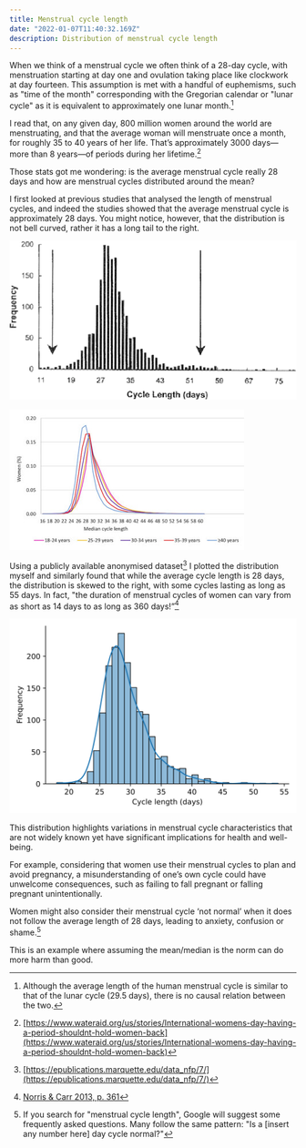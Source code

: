 ```yaml
---
title: Menstrual cycle length
date: "2022-01-07T11:40:32.169Z"
description: Distribution of menstrual cycle length
---
```


When we think of a menstrual cycle we often think of a 28-day cycle, with menstruation starting at day one and ovulation taking place like clockwork at day fourteen. This assumption is met with a handful of euphemisms, such as "time of the month" corresponding with the Gregorian calendar or "lunar cycle" as it is equivalent to approximately one lunar month.[^1]

I read that, on any given day, 800 million women around the world are menstruating, and that the average woman will menstruate once a month, for roughly 35 to 40 years of her life. That’s approximately 3000 days—more than 8 years—of periods during her lifetime.[^2]

Those stats got me wondering: is the average menstrual cycle really 28 days and how are menstrual cycles distributed around the mean?

I first looked at previous studies that analysed the length of menstrual cycles, and indeed the studies showed that the average menstrual cycle is approximately 28 days. You might notice, however, that the distribution is not bell curved, rather it has a long tail to the right.

  

![histogram of menstruation cycle length](./histogram-of-menstruation-cycle-length.png "©Zhengwei Yang, Jeffrey C. Schank. Originally published in Human Nature ([source](https://www.semanticscholar.org/paper/Women-do-not-synchronize-their-menstrual-cycles-Yang-Schank/882fe2679be7059f12c6497a0bbf380b929b04be))")

![density plots of menstruation cycle lengths](./menstruation_densityplots_age_cat.jpeg "©Jessica A Grieger, Robert J Norman. Originally published in the Journal of Medical Internet Research ([source](https://europepmc.org/article/pmc/pmc7381001))")

Using a publicly available anonymised dataset[^3] I plotted the distribution myself and similarly found that while the average cycle length is 28 days, the distribution is skewed to the right, with some cycles lasting as long as 55 days. In fact, "the duration of menstrual cycles of women can vary from as short as 14 days to as long as 360 days!”[^4]

![distribution of menstrual cycle length](./menstrual_cycle_length_distribution.webp)

This distribution highlights variations in menstrual cycle characteristics that are not widely known yet have significant implications for health and well-being.

For example, considering that women use their menstrual cycles to plan and avoid pregnancy, a misunderstanding of one’s own cycle could have unwelcome consequences, such as failing to fall pregnant or falling pregnant unintentionally.

Women might also consider their menstrual cycle ‘not normal’ when it does not follow the average length of 28 days, leading to anxiety, confusion or shame.[^5]

This is an example where assuming the mean/median is the norm can do more harm than good.



[^1]: Although the average length of the human menstrual cycle is similar to that of the lunar cycle (29.5 days), there is no causal relation between the two.
[^2]: [https://www.wateraid.org/us/stories/International-womens-day-having-a-period-shouldnt-hold-women-back](https://www.wateraid.org/us/stories/International-womens-day-having-a-period-shouldnt-hold-women-back)
[^3]: [https://epublications.marquette.edu/data_nfp/7/](https://epublications.marquette.edu/data_nfp/7/)
[^4]: [Norris & Carr 2013, p. 361](https://books.google.com/books?id=F_NaW1ZcSSAC&pg=PA361)
[^5]: If you search for "menstrual cycle length", Google will suggest some frequently asked questions. Many follow the same pattern: "Is a \[insert any number here\] day cycle normal?"